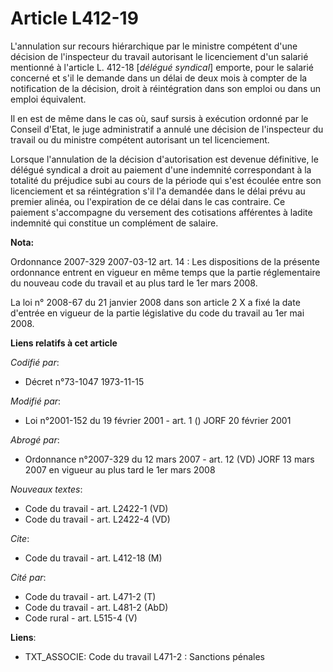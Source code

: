 # Article L412-19

L'annulation sur recours hiérarchique par le ministre compétent d'une décision de l'inspecteur du travail autorisant le
licenciement d'un salarié mentionné à l'article L. 412-18 [*délégué syndical*] emporte, pour le salarié concerné et s'il le
demande dans un délai de deux mois à compter de la notification de la décision, droit à réintégration dans son emploi ou dans
un emploi équivalent.

Il en est de même dans le cas où, sauf sursis à exécution ordonné par le Conseil d'Etat, le juge administratif a annulé une
décision de l'inspecteur du travail ou du ministre compétent autorisant un tel licenciement.

Lorsque l'annulation de la décision d'autorisation est devenue définitive, le délégué syndical a droit au paiement d'une
indemnité correspondant à la totalité du préjudice subi au cours de la période qui s'est écoulée entre son licenciement et sa
réintégration s'il l'a demandée dans le délai prévu au premier alinéa, ou l'expiration de ce délai dans le cas contraire. Ce
paiement s'accompagne du versement des cotisations afférentes à ladite indemnité qui constitue un complément de salaire.

**Nota:**

Ordonnance 2007-329 2007-03-12 art. 14 : Les dispositions de la présente ordonnance entrent en vigueur en même temps que la
partie réglementaire du nouveau code du travail et au plus tard le 1er mars 2008.

La loi n° 2008-67 du 21 janvier 2008 dans son article 2 X a fixé la date d'entrée en vigueur de la partie législative du code
du travail au 1er mai 2008.

**Liens relatifs à cet article**

_Codifié par_:

  - Décret n°73-1047 1973-11-15

_Modifié par_:

  - Loi n°2001-152 du 19 février 2001 - art. 1 () JORF 20 février 2001

_Abrogé par_:

  - Ordonnance n°2007-329 du 12 mars 2007 - art. 12 (VD) JORF 13 mars 2007 en vigueur au plus tard le 1er mars 2008

_Nouveaux textes_:

  - Code du travail - art. L2422-1 (VD)
  - Code du travail - art. L2422-4 (VD)

_Cite_:

  - Code du travail - art. L412-18 (M)

_Cité par_:

  - Code du travail - art. L471-2 (T)
  - Code du travail - art. L481-2 (AbD)
  - Code rural - art. L515-4 (V)

**Liens**:

  - TXT_ASSOCIE: Code du travail L471-2 : Sanctions pénales

